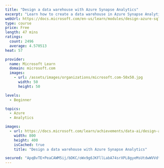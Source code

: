 ```yaml
---
title: "Design a data warehouse with Azure Synapse Analytics"
excerpt: "Learn how to create a data warehouse in Azure Synapse Analytics in minutes to take advantage of massively parallel processing (MPP) and run complex queries at petabyte scale quickly."
webUrl: https://docs.microsoft.com/en-us/learn/modules/design-azure-sql-data-warehouse/
type: course
price: Free
length: 47 mins
ratings:
  count: 2496
  average: 4.570513
heat: 57

provider:
  name: Microsoft Learn
  domain: microsoft.com
  images:
    - url: /assets/images/organizations/microsoft.com-50x50.jpg
      width: 50
      height: 50

levels:
  - Beginner

topics:
  - Azure
  - Analytics

images:
  - url: https://docs.microsoft.com/learn/achievements/data-ai/design-azure-sql-data-warehouse-badge-social.png
    width: 800
    height: 400
    isCached: true
    title: "Design a data warehouse with Azure Synapse Analytics"

secured: "ApqBvTE+PeaCAWM5ij/bDKC/oWx9g6JKFllLabA74srXPL8gyeMsUtdwWVVdtx+8HhhOjl9VzGqIoFTvXPIDNRugGaObgFRtD9OvloaKIrfOQhxVjzxBE5ijvHpTqcARNpj5Cw6vrJoiBn3rYgaULg81k06/GRWHzswqJaN2Y0yWueD1Dmle/zP0tNuVPvT3k3XnIqUIRqYimf7Vo7weOh+rWUCfI7OLYd6V5F+8KGW+JC4gN12qW4FykY7+xID/XM5zAcV6kOYrxhb4xMcUwodE/s+fUSdVEOubCTts/rQMZcTEeTxnHvUdVrkQ62aKkbrY+x87EeXc8u+8OsjnbPDCAJqQSksfrwxn1gbES6wLG5pImAE33RpnY04Bz3SyIQUqNtAl7TWoSy1DkRhCGg==;jHpAa52t1GVA1cliEkBuaw=="
---
```


